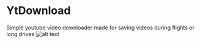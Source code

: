 # YtDownload
Simple youtube video downloader made for saving videos during flights or long drives
![alt text](https://github.com/ericheose/YtDownload/images/main/image.jpg?raw=true)

